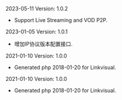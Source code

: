 2023-05-11 Version: 1.0.2
- Support Live Streaming and VOD P2P.

2023-01-05 Version: 1.0.1
- 增加IP协议版本配置接口.

2021-01-10 Version: 1.0.0
- Generated php 2018-01-20 for Linkvisual.

2021-01-10 Version: 1.0.0
- Generated php 2018-01-20 for Linkvisual.

